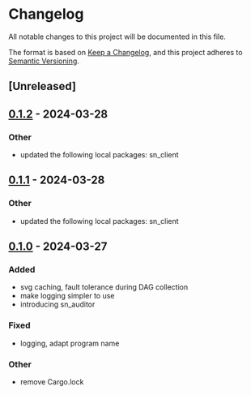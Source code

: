 # Changelog
All notable changes to this project will be documented in this file.

The format is based on [Keep a Changelog](https://keepachangelog.com/en/1.0.0/),
and this project adheres to [Semantic Versioning](https://semver.org/spec/v2.0.0.html).

## [Unreleased]

## [0.1.2](https://github.com/maidsafe/safe_network/compare/sn_auditor-v0.1.1...sn_auditor-v0.1.2) - 2024-03-28

### Other
- updated the following local packages: sn_client

## [0.1.1](https://github.com/joshuef/safe_network/compare/sn_auditor-v0.1.0...sn_auditor-v0.1.1) - 2024-03-28

### Other
- updated the following local packages: sn_client

## [0.1.0](https://github.com/joshuef/safe_network/releases/tag/sn_auditor-v0.1.0) - 2024-03-27

### Added
- svg caching, fault tolerance during DAG collection
- make logging simpler to use
- introducing sn_auditor

### Fixed
- logging, adapt program name

### Other
- remove Cargo.lock
